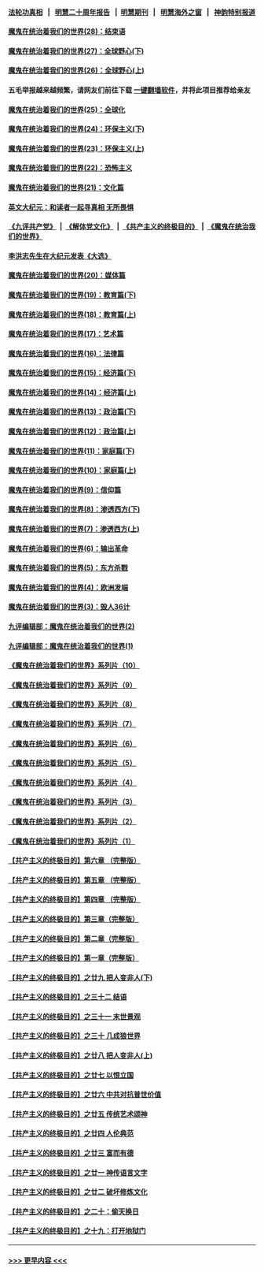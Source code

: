 #### [法轮功真相](https://github.com/gfw-breaker/truth/blob/master/README.md?t=0) &nbsp;&nbsp;|&nbsp;&nbsp; [明慧二十周年报告](https://github.com/gfw-breaker/mh-reports/blob/master/README.md?t=0) &nbsp;&nbsp;|&nbsp;&nbsp;[明慧期刊](https://github.com/gfw-breaker/mh-qikan) &nbsp;&nbsp;|&nbsp;&nbsp; [明慧海外之窗](https://github.com/gfw-breaker/mh-news/blob/master/README.md?t=0) &nbsp;&nbsp;|&nbsp;&nbsp; [神韵特别报道](https://github.com/gfw-breaker/mh-news/blob/master/shenyun.md?t=0)
#### [魔鬼在统治着我们的世界(28)：结束语](../pages/nsc422/n10936246.md?t=07141301) 
#### [魔鬼在统治着我们的世界(27)：全球野心(下)](../pages/nsc422/n10928319.md?t=07141301) 
#### [魔鬼在统治着我们的世界(26)：全球野心(上)](../pages/nsc422/n10900318.md?t=07141301) 
#### 五毛举报越来越频繁，请网友们前往下载 [一键翻墙软件](https://github.com/gfw-breaker/ssr-accounts)，并将此项目推荐给亲友
#### [魔鬼在统治着我们的世界(25)：全球化](../pages/nsc422/n10788205.md?t=07141301) 
#### [魔鬼在统治着我们的世界(24)：环保主义(下)](../pages/nsc422/n10695307.md?t=07141301) 
#### [魔鬼在统治着我们的世界(23)：环保主义(上)](../pages/nsc422/n10688613.md?t=07141301) 
#### [魔鬼在统治着我们的世界(22)：恐怖主义](../pages/nsc422/n10614727.md?t=07141301) 
#### [魔鬼在统治着我们的世界(21)：文化篇](../pages/nsc422/n10597706.md?t=07141301) 
#### [英文大纪元：和读者一起寻真相 无所畏惧](../pages/nsc422/n12542027.md?t=07141301) 
#### [《九评共产党》](https://github.com/begood0513/9ping.md/blob/master/README.md) &nbsp;|&nbsp; [《解体党文化》](../../../../jtdwh.md/blob/master/README.md)  &nbsp;|&nbsp; [《共产主义的终极目的》](../../../../gczydzjmd.md/blob/master/README.md) &nbsp;|&nbsp; [《魔鬼在统治我们的世界》](../../../../mgztzwmdsj.md/blob/master/README.md) 
#### [李洪志先生在大纪元发表《大选》](../pages/nsc422/n12534746.md?t=07141301) 
#### [魔鬼在统治着我们的世界(20)：媒体篇](../pages/nsc422/n10586579.md?t=07141301) 
#### [魔鬼在统治着我们的世界(19)：教育篇(下)](../pages/nsc422/n10564808.md?t=07141301) 
#### [魔鬼在统治着我们的世界(18)：教育篇(上)](../pages/nsc422/n10526970.md?t=07141301) 
#### [魔鬼在统治着我们的世界(17)：艺术篇](../pages/nsc422/n10499093.md?t=07141301) 
#### [魔鬼在统治着我们的世界(16)：法律篇](../pages/nsc422/n10485969.md?t=07141301) 
#### [魔鬼在统治着我们的世界(15)：经济篇(下)](../pages/nsc422/n10469975.md?t=07141301) 
#### [魔鬼在统治着我们的世界(14)：经济篇(上)](../pages/nsc422/n10457370.md?t=07141301) 
#### [魔鬼在统治着我们的世界(13)：政治篇(下)](../pages/nsc422/n10448270.md?t=07141301) 
#### [魔鬼在统治着我们的世界(12)：政治篇(上)](../pages/nsc422/n10444576.md?t=07141301) 
#### [魔鬼在统治着我们的世界(11)：家庭篇(下)](../pages/nsc422/n10440961.md?t=07141301) 
#### [魔鬼在统治着我们的世界(10)：家庭篇(上)](../pages/nsc422/n10435448.md?t=07141301) 
#### [魔鬼在统治着我们的世界(9)：信仰篇](../pages/nsc422/n10432159.md?t=07141301) 
#### [魔鬼在统治着我们的世界(8)：渗透西方(下)](../pages/nsc422/n10429603.md?t=07141301) 
#### [魔鬼在统治着我们的世界(7)：渗透西方(上)](../pages/nsc422/n10426013.md?t=07141301) 
#### [魔鬼在统治着我们的世界(6)：输出革命](../pages/nsc422/n10421536.md?t=07141301) 
#### [魔鬼在统治着我们的世界(5)：东方杀戮](../pages/nsc422/n10417707.md?t=07141301) 
#### [魔鬼在统治着我们的世界(4)：欧洲发端](../pages/nsc422/n10414890.md?t=07141301) 
#### [魔鬼在统治着我们的世界(3)：毁人36计](../pages/nsc422/n10411583.md?t=07141301) 
#### [九评编辑部：魔鬼在统治着我们的世界(2)](../pages/nsc422/n10410036.md?t=07141301) 
#### [九评编辑部：魔鬼在统治着我们的世界(1)](../pages/nsc422/n10406825.md?t=07141301) 
#### [《魔鬼在统治着我们的世界》系列片（10）](../pages/nsc422/n12292670.md?t=07141301) 
#### [《魔鬼在统治着我们的世界》系列片（9）](../pages/nsc422/n12290859.md?t=07141301) 
#### [《魔鬼在统治着我们的世界》系列片（8）](../pages/nsc422/n12287445.md?t=07141301) 
#### [《魔鬼在统治着我们的世界》系列片（7）](../pages/nsc422/n12283425.md?t=07141301) 
#### [《魔鬼在统治着我们的世界》系列片（6）](../pages/nsc422/n12282314.md?t=07141301) 
#### [《魔鬼在统治着我们的世界》系列片（5）](../pages/nsc422/n12281419.md?t=07141301) 
#### [《魔鬼在统治着我们的世界》系列片（4）](../pages/nsc422/n12274024.md?t=07141301) 
#### [《魔鬼在统治着我们的世界》系列片（3）](../pages/nsc422/n12271322.md?t=07141301) 
#### [《魔鬼在统治着我们的世界》系列片（2）](../pages/nsc422/n12269049.md?t=07141301) 
#### [《魔鬼在统治着我们的世界》系列片（1）](../pages/nsc422/n12267575.md?t=07141301) 
#### [【共产主义的终极目的】第六章 （完整版）](../pages/nsc422/n11428913.md?t=07141301) 
#### [【共产主义的终极目的】第五章 （完整版）](../pages/nsc422/n11428912.md?t=07141301) 
#### [【共产主义的终极目的】第四章 （完整版）](../pages/nsc422/n11428907.md?t=07141301) 
#### [【共产主义的终极目的】第三章（完整版）](../pages/nsc422/n11428848.md?t=07141301) 
#### [【共产主义的终极目的】第二章（完整版）](../pages/nsc422/n11428831.md?t=07141301) 
#### [【共产主义的终极目的】第一章（完整版）](../pages/nsc422/n11417651.md?t=07141301) 
#### [【共产主义的终极目的】之廿九 把人变非人(下)](../pages/nsc422/n11344140.md?t=07141301) 
#### [【共产主义的终极目的】之三十二 结语](../pages/nsc422/n11360535.md?t=07141301) 
#### [【共产主义的终极目的】之三十一 末世景观](../pages/nsc422/n11351129.md?t=07141301) 
#### [【共产主义的终极目的】之三十 几成狼世界](../pages/nsc422/n11348280.md?t=07141301) 
#### [【共产主义的终极目的】之廿八 把人变非人(上)](../pages/nsc422/n11340492.md?t=07141301) 
#### [【共产主义的终极目的】之廿七 以恨立国](../pages/nsc422/n11336944.md?t=07141301) 
#### [【共产主义的终极目的】之廿六 中共对抗普世价值](../pages/nsc422/n11324785.md?t=07141301) 
#### [【共产主义的终极目的】之廿五 传统艺术颂神](../pages/nsc422/n11296396.md?t=07141301) 
#### [【共产主义的终极目的】之廿四 人伦典范](../pages/nsc422/n11296397.md?t=07141301) 
#### [【共产主义的终极目的】之廿三 富而有德](../pages/nsc422/n11283598.md?t=07141301) 
#### [【共产主义的终极目的】之廿一 神传语言文字](../pages/nsc422/n11263265.md?t=07141301) 
#### [【共产主义的终极目的】之廿二 破坏修炼文化](../pages/nsc422/n11245728.md?t=07141301) 
#### [【共产主义的终极目的】之二十：偷天换日](../pages/nsc422/n11238846.md?t=07141301) 
#### [【共产主义的终极目的】之十九：打开地狱门](../pages/nsc422/n11206376.md?t=07141301) 

----
#### [ >>> 更早内容 <<< ](../indexes/nsc422-earlier.md)
